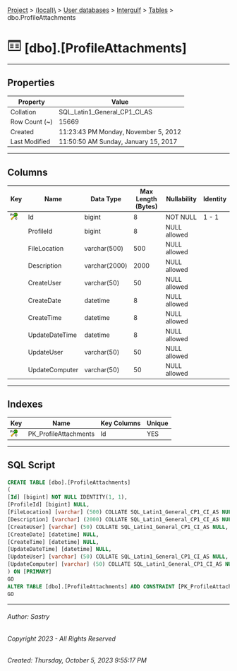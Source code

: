 #### 

[Project](../../../../index.md) > [(local)\\](../../../index.md) > [User databases](../../index.md) > [Intergulf](../index.md) > [Tables](Tables.md) > dbo.ProfileAttachments

# ![Tables](../../../../Images/Table32.png) [dbo].[ProfileAttachments]

---

## <a name="#properties"></a>Properties

| Property | Value |
|---|---|
| Collation | SQL_Latin1_General_CP1_CI_AS |
| Row Count (~) | 15669 |
| Created | 11:23:43 PM Monday, November 5, 2012 |
| Last Modified | 11:50:50 AM Sunday, January 15, 2017 |


---

## <a name="#columns"></a>Columns

| Key | Name | Data Type | Max Length (Bytes) | Nullability | Identity |
|---|---|---|---|---|---|
| [![Cluster Primary Key PK_ProfileAttachments: Id](../../../../Images/pkcluster.png)](#indexes) | Id | bigint | 8 | NOT NULL | 1 - 1 |
|  | ProfileId | bigint | 8 | NULL allowed |  |
|  | FileLocation | varchar(500) | 500 | NULL allowed |  |
|  | Description | varchar(2000) | 2000 | NULL allowed |  |
|  | CreateUser | varchar(50) | 50 | NULL allowed |  |
|  | CreateDate | datetime | 8 | NULL allowed |  |
|  | CreateTime | datetime | 8 | NULL allowed |  |
|  | UpdateDateTime | datetime | 8 | NULL allowed |  |
|  | UpdateUser | varchar(50) | 50 | NULL allowed |  |
|  | UpdateComputer | varchar(50) | 50 | NULL allowed |  |


---

## <a name="#indexes"></a>Indexes

| Key | Name | Key Columns | Unique |
|---|---|---|---|
| [![Cluster Primary Key PK_ProfileAttachments: Id](../../../../Images/pkcluster.png)](#indexes) | PK_ProfileAttachments | Id | YES |


---

## <a name="#sqlscript"></a>SQL Script

```sql
CREATE TABLE [dbo].[ProfileAttachments]
(
[Id] [bigint] NOT NULL IDENTITY(1, 1),
[ProfileId] [bigint] NULL,
[FileLocation] [varchar] (500) COLLATE SQL_Latin1_General_CP1_CI_AS NULL,
[Description] [varchar] (2000) COLLATE SQL_Latin1_General_CP1_CI_AS NULL,
[CreateUser] [varchar] (50) COLLATE SQL_Latin1_General_CP1_CI_AS NULL,
[CreateDate] [datetime] NULL,
[CreateTime] [datetime] NULL,
[UpdateDateTime] [datetime] NULL,
[UpdateUser] [varchar] (50) COLLATE SQL_Latin1_General_CP1_CI_AS NULL,
[UpdateComputer] [varchar] (50) COLLATE SQL_Latin1_General_CP1_CI_AS NULL
) ON [PRIMARY]
GO
ALTER TABLE [dbo].[ProfileAttachments] ADD CONSTRAINT [PK_ProfileAttachments] PRIMARY KEY CLUSTERED ([Id]) ON [PRIMARY]
GO

```


---

###### Author:  Sastry

###### Copyright 2023 - All Rights Reserved

###### Created: Thursday, October 5, 2023 9:55:17 PM

